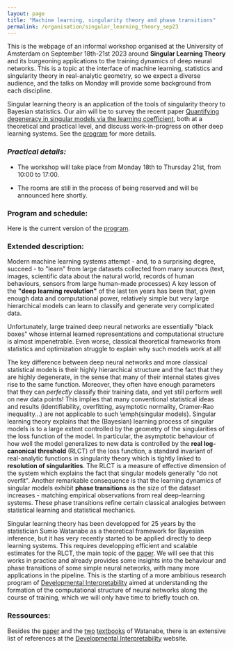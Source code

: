 ```yaml
---
layout: page
title: "Machine learning, singularity theory and phase transitions"
permalink: /organisation/singular_learning_theory_sep23
---
```


This is the webpage of an informal workshop organised at the University of Amsterdam on September 18th-21st 2023 around **Singular Learning Theory** and its burgeoning applications to the training dynamics of deep neural networks. This is a topic at the interface of machine learning, statistics and singularity theory in real-analytic geometry, so we expect a diverse audience, and the talks on Monday will provide some background from each discipline.

Singular learning theory is an application of the tools of singularity theory to Bayesian statistics. Our aim will be to survey the recent paper [Quantifying degeneracy in singular models via the learning coefficient](https://arxiv.org/abs/2308.12108), both at a theoretical and practical level, and discuss work-in-progress on other deep learning systems. See the [program](/organisation/SLT/slt-amsterdam-sep23-program.pdf) for more details.

### _Practical details:_

- The workshop will take place from Monday 18th to Thursday 21st, from 10:00 to 17:00.

- The rooms are still in the process of being reserved and will be announced here shortly.

### Program and schedule:

Here is the current version of the [program](/organisation/SLT/slt-amsterdam-sep23-program.pdf).

### Extended description:

Modern machine learning systems attempt - and, to a surprising degree, succeed - to "learn" from large datasets collected from many sources (text, images, scientific data about the natural world, records of human behaviours, sensors from large human-made processes) A key lesson of the **"deep learning revolution"** of the last ten years has been that, given enough data and computational power, relatively simple but very large hierarchical models can learn to classify and generate very complicated data.

Unfortunately, large trained deep neural networks are essentially "black boxes" whose internal learned representations and computational structure is almost impenetrable. Even worse, classical theoretical frameworks from statistics and optimization struggle to explain why such models work at all!

The key difference between deep neural networks and more classical statistical models is their highly hierarchical structure and the fact that they are highly degenerate, in the sense that many of their internal states gives rise to the same function. Moreover, they often have enough parameters that they can *perfectly* classify their training data, and yet still perform well on new data points! This implies that many conventional statistical ideas and results (identifiability, overfitting, asymptotic normality, Cramer-Rao inequality...) are not applicable to such \emph{singular models}. Singular learning theory explains that the (Bayesian) learning process of singular models is to a large extent controlled by the geometry of the singularities of the loss function of the model. In particular, the asymptotic behaviour of how well the model generalizes to new data is controlled by
the **real log-canonical threshold** (RLCT) of the loss function, a standard invariant of real-analytic functions in singularity theory which is tightly linked to **resolution of singularities**. The RLCT is a measure of effective dimension of the system which explains the fact that singular models generally "do not overfit". Another remarkable consequence is that the learning dynamics of singular models exhibit **phase transitions** as the size of the dataset increases - matching empirical observations from real deep-learning systems. These phase transitions refine certain classical analogies between statistical learning and statistical mechanics.

Singular learning theory has been developped for 25 years by the statistician Sumio Watanabe as a theoretical framework for Bayesian inference, but it has very recently started to be applied directly to deep learning systems. This requires developping efficient and scalable estimates for the RLCT, the main topic of the [paper](https://arxiv.org/abs/2308.12108). We will see that this works in practice and already provides some insights into the behaviour and phase transitions of some simple neural networks, with many more applications in the pipeline. This is the starting of a more ambitious research program of [Developmental Interpretability](https://devinterp.com/) aimed at understanding the formation of the computational structure of neural networks along the course of training, which we will only have time to briefly touch on.

### Ressources:

Besides the [paper](https://arxiv.org/abs/2308.12108) and the [two](https://www.cambridge.org/core/books/algebraic-geometry-and-statistical-learning-theory/9C8FD1BDC817E2FC79117C7F41544A3A) [textbooks](https://www.routledge.com/Mathematical-Theory-of-Bayesian-Statistics/Watanabe/p/book/9780367734817) of Watanabe, there is an extensive list of references at the [Developmental Interpretability](https://devinterp.com/resources) website.
